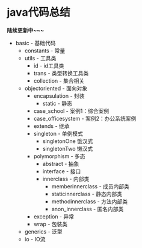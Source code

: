 # java代码总结
**陆续更新中~~~**
- basic - 基础代码
    - constants - 常量
    - utils - 工具类
        - id - id工具类
        - trans - 类型转换工具类
        - collection - 集合相关
    - objectoriented - 面向对象
        - encapsulation - 封装
            - static - 静态
        - case_school - 案例1：综合案例
        - case_officesystem - 案例2：办公系统案例
        - extends - 继承
        - singleton - 单例模式
            - singletonOne 饿汉式
            - singletonTwo 懒汉式
        - polymorphism - 多态
            - abstract - 抽象
            - interface - 接口
            - innerclass - 内部类
                - memberinnerclass - 成员内部类
                - staticinnerclass - 静态内部类
                - methodinnerclass - 方法内部类
                - anon_innerclass  - 匿名内部类
        - exception - 异常
        - wrap - 包装类
    - generics - 泛型
    - io - IO流